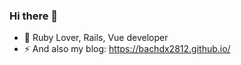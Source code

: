 ### Hi there 👋

- 🔭 Ruby Lover, Rails, Vue developer
- ⚡ And also my blog: https://bachdx2812.github.io/
